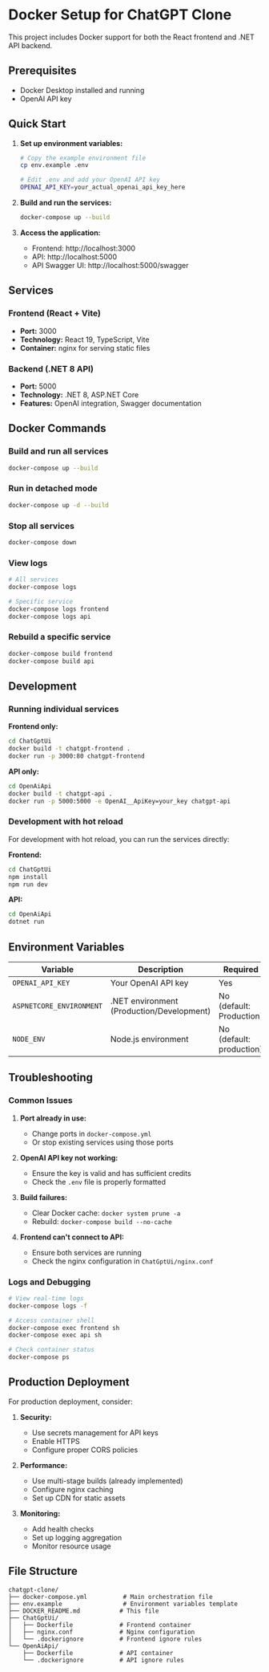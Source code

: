 # Docker Setup for ChatGPT Clone

This project includes Docker support for both the React frontend and .NET API backend.

## Prerequisites

- Docker Desktop installed and running
- OpenAI API key

## Quick Start

1. **Set up environment variables:**
   ```bash
   # Copy the example environment file
   cp env.example .env
   
   # Edit .env and add your OpenAI API key
   OPENAI_API_KEY=your_actual_openai_api_key_here
   ```

2. **Build and run the services:**
   ```bash
   docker-compose up --build
   ```

3. **Access the application:**
   - Frontend: http://localhost:3000
   - API: http://localhost:5000
   - API Swagger UI: http://localhost:5000/swagger

## Services

### Frontend (React + Vite)
- **Port:** 3000
- **Technology:** React 19, TypeScript, Vite
- **Container:** nginx for serving static files

### Backend (.NET 8 API)
- **Port:** 5000
- **Technology:** .NET 8, ASP.NET Core
- **Features:** OpenAI integration, Swagger documentation

## Docker Commands

### Build and run all services
```bash
docker-compose up --build
```

### Run in detached mode
```bash
docker-compose up -d --build
```

### Stop all services
```bash
docker-compose down
```

### View logs
```bash
# All services
docker-compose logs

# Specific service
docker-compose logs frontend
docker-compose logs api
```

### Rebuild a specific service
```bash
docker-compose build frontend
docker-compose build api
```

## Development

### Running individual services

**Frontend only:**
```bash
cd ChatGptUi
docker build -t chatgpt-frontend .
docker run -p 3000:80 chatgpt-frontend
```

**API only:**
```bash
cd OpenAiApi
docker build -t chatgpt-api .
docker run -p 5000:5000 -e OpenAI__ApiKey=your_key chatgpt-api
```

### Development with hot reload

For development with hot reload, you can run the services directly:

**Frontend:**
```bash
cd ChatGptUi
npm install
npm run dev
```

**API:**
```bash
cd OpenAiApi
dotnet run
```

## Environment Variables

| Variable | Description | Required |
|----------|-------------|----------|
| `OPENAI_API_KEY` | Your OpenAI API key | Yes |
| `ASPNETCORE_ENVIRONMENT` | .NET environment (Production/Development) | No (default: Production) |
| `NODE_ENV` | Node.js environment | No (default: production) |

## Troubleshooting

### Common Issues

1. **Port already in use:**
   - Change ports in `docker-compose.yml`
   - Or stop existing services using those ports

2. **OpenAI API key not working:**
   - Ensure the key is valid and has sufficient credits
   - Check the `.env` file is properly formatted

3. **Build failures:**
   - Clear Docker cache: `docker system prune -a`
   - Rebuild: `docker-compose build --no-cache`

4. **Frontend can't connect to API:**
   - Ensure both services are running
   - Check the nginx configuration in `ChatGptUi/nginx.conf`

### Logs and Debugging

```bash
# View real-time logs
docker-compose logs -f

# Access container shell
docker-compose exec frontend sh
docker-compose exec api sh

# Check container status
docker-compose ps
```

## Production Deployment

For production deployment, consider:

1. **Security:**
   - Use secrets management for API keys
   - Enable HTTPS
   - Configure proper CORS policies

2. **Performance:**
   - Use multi-stage builds (already implemented)
   - Configure nginx caching
   - Set up CDN for static assets

3. **Monitoring:**
   - Add health checks
   - Set up logging aggregation
   - Monitor resource usage

## File Structure

```
chatgpt-clone/
├── docker-compose.yml          # Main orchestration file
├── env.example                 # Environment variables template
├── DOCKER_README.md           # This file
├── ChatGptUi/
│   ├── Dockerfile             # Frontend container
│   ├── nginx.conf             # Nginx configuration
│   └── .dockerignore          # Frontend ignore rules
└── OpenAiApi/
    ├── Dockerfile             # API container
    └── .dockerignore          # API ignore rules
``` 